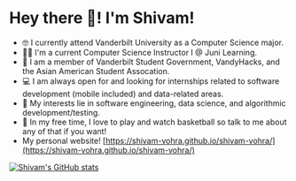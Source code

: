 # Hey there :wave:! I'm Shivam!
- :nerd_face: I currently attend Vanderbilt University as a Computer Science major.
- :man_teacher: I'm a current Computer Science Instructor I @ Juni Learning.
- :school: I am a member of Vanderbilt Student Government, VandyHacks, and the Asian American Student Assocation.
- :computer: I am always open for and looking for internships related to software development (mobile included) and data-related areas.
- :star2: My interests lie in software engineering, data science, and algorithmic development/testing.
- :basketball: In my free time, I love to play and watch basketball so talk to me about any of that if you want!
- My personal website! [https://shivam-vohra.github.io/shivam-vohra/](https://shivam-vohra.github.io/shivam-vohra/)

[![Shivam's GitHub stats](https://github-readme-stats.vercel.app/api?username=shivam-vohra&theme=dracula&show_icons=true&count_private=true)](https://github.com/anuraghazra/github-readme-stats)

